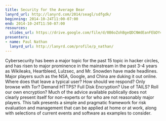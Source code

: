 ```yaml
---
title: Security for the Average Bear
lanyrd_url: http://lanyrd.com/2014/seagl/sdfgdk/
beginning: 2014-10-24T11:00-07:00
end: 2014-10-24T11:50-07:00
resources:
  slides_url: https://drive.google.com/file/d/0B6oZohBgeQDCNWdEanFEbDY4eTQ/view?usp=sharing
presenters:
- name: Paul Nathan
  lanyrd_url: http://lanyrd.com/profile/p_nathan/
---
```


Cybersecurity has been a major topic for the past 15 topic in hacker circles, and has risen to major prominence in the mainstream in the past 3-4 years as Wikileaks, Heartbleed, Lulzsec, and Mr. Snowden have made headlines. Major players such as the NSA, Google, and China are duking it out online. Where does that leave a typical user? How should we respond? Only browse with Tor? Demand HTTPS? Full Disk Encryption? Use of TAILS? Roll our own encryption? Much of the advice available publically does not clearly present itself for non-experts or for who are not reasonably major players. This talk presents a simple and pragmatic framework for risk evaluation and management that can be applied at home or at work, along with selections of current events and software as examples to consider.
